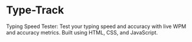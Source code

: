 # Type-Track
Typing Speed Tester: Test your typing speed and accuracy with live WPM and accuracy metrics. Built using HTML, CSS, and JavaScript.

